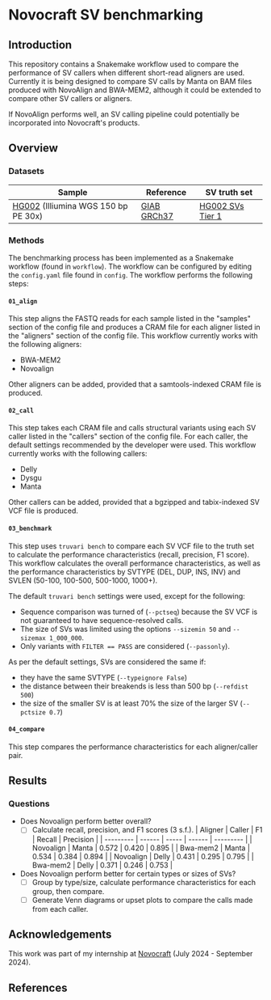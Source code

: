 # Novocraft SV benchmarking

## Introduction

This repository contains a Snakemake workflow used to compare the performance of SV callers when different short-read aligners are used. Currently it is being designed to compare SV calls by Manta on BAM files produced with NovoAlign and BWA-MEM2, although it could be extended to compare other SV callers or aligners.

If NovoAlign performs well, an SV calling pipeline could potentially be incorporated into Novocraft's products.

## Overview

### Datasets

| Sample                                                                                             | Reference                                                                                          | SV truth set                                                                                                                        |
| -------------------------------------------------------------------------------------------------- | -------------------------------------------------------------------------------------------------- | ----------------------------------------------------------------------------------------------------------------------------------- |
| [HG002](https://github.com/human-pangenomics/HG002_Data_Freeze_v1.0) (Illiumina WGS 150 bp PE 30x) | [GIAB GRCh37](https://ftp-trace.ncbi.nlm.nih.gov/ReferenceSamples/giab/release/references/GRCh37/) | [HG002 SVs Tier 1](https://ftp-trace.ncbi.nlm.nih.gov/ReferenceSamples/giab/release/AshkenazimTrio/HG002_NA24385_son/NIST_SV_v0.6/) |

### Methods

The benchmarking process has been implemented as a Snakemake workflow (found in `workflow`). The workflow can be configured by editing the `config.yaml` file found in `config`. The workflow performs the following steps:

#### `01_align`

This step aligns the FASTQ reads for each sample listed in the "samples" section of the config file and produces a CRAM file for each aligner listed in the "aligners" section of the config file. This workflow currently works with the following aligners:

- BWA-MEM2
- Novoalign

Other aligners can be added, provided that a samtools-indexed CRAM file is produced.

#### `02_call`

This step takes each CRAM file and calls structural variants using each SV caller listed in the "callers" section of the config file. For each caller, the default settings recommended by the developer were used. This workflow currently works with the following callers:

- Delly
- Dysgu
- Manta

Other callers can be added, provided that a bgzipped and tabix-indexed SV VCF file is produced.

#### `03_benchmark`

This step uses `truvari bench` to compare each SV VCF file to the truth set to calculate the performance characteristics (recall, precision, F1 score). This workflow calculates the overall performance characteristics, as well as the performance characteristics by SVTYPE (DEL, DUP, INS, INV) and SVLEN (50-100, 100-500, 500-1000, 1000+).

The default `truvari bench` settings were used, except for the following:

- Sequence comparison was turned of (`--pctseq`) because the SV VCF is not guaranteed to have sequence-resolved calls.
- The size of SVs was limited using the options `--sizemin 50` and `--sizemax 1_000_000`.
- Only variants with `FILTER == PASS` are considered (`--passonly`).

As per the default settings, SVs are considered the same if:

- they have the same SVTYPE (`--typeignore False`)
- the distance between their breakends is less than 500 bp (`--refdist 500`)
- the size of the smaller SV is at least 70% the size of the larger SV (`--pctsize 0.7`)

#### `04_compare`

This step compares the performance characteristics for each aligner/caller pair.

## Results

### Questions

- Does Novoalign perform better overall?
  - [ ] Calculate recall, precision, and F1 scores (3 s.f.).
    | Aligner   | Caller | F1    | Recall | Precision |
    | --------- | ------ | ----- | ------ | --------- |
    | Novoalign | Manta  | 0.572 | 0.420  | 0.895     |
    | Bwa-mem2  | Manta  | 0.534 | 0.384  | 0.894     |
    | Novoalign | Delly  | 0.431 | 0.295  | 0.795     |
    | Bwa-mem2  | Delly  | 0.371 | 0.246  | 0.753     |
- Does Novoalign perform better for certain types or sizes of SVs?
  - [ ] Group by type/size, calculate performance characteristics for each group, then compare.
  - [ ] Generate Venn diagrams or upset plots to compare the calls made from each caller.

## Acknowledgements

This work was part of my internship at [Novocraft](novocraft.com) (July 2024 - September 2024).

## References
